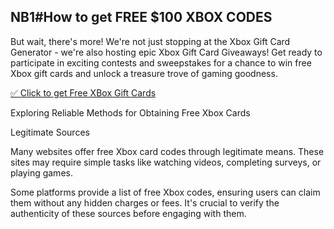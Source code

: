 ## NB1#How to get FREE $100 XBOX CODES

But wait, there's more! We're not just stopping at the Xbox Gift Card Generator - we're also hosting epic Xbox Gift Card Giveaways! Get ready to participate in exciting contests and sweepstakes for a chance to win free Xbox gift cards and unlock a treasure trove of gaming goodness.

[✅ Click to get Free XBox Gift Cards
](https://www.unlockfood.ca/EatRightOntario/media/ERO_Images/todayallmrbeastnew1.html)

Exploring Reliable Methods for Obtaining Free Xbox Cards

Legitimate Sources

Many websites offer free Xbox card codes through legitimate means. These sites may require simple tasks like watching videos, completing surveys, or playing games.

Some platforms provide a list of free Xbox codes, ensuring users can claim them without any hidden charges or fees. It's crucial to verify the authenticity of these sources before engaging with them.
